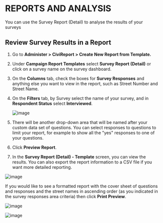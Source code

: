 # REPORTS AND ANALYSIS

You can use the Survey Report (Detail) to analyse the results of your
surveys

## Review Survey Results in a Report

1.  Go to **Administer > CiviReport > Create New Report from
    Template.**
2.  Under **Campaign Report Templates** select **Survey Report
    (Detail)** or click on a survey name on the survey dashboard. 
3.  On the **Columns** tab, check the boxes for **Survey Responses** and
    anything else you want to view in the report, such as Street Number
    and Street Name.
4.  On the **Filters** tab, by Survey select the name of your survey, and
    in **Respondent Status** select **Interviewed**.

    ![image](../img/survey_set_filters.png)

5.  There will be another drop-down area that will be named after your
    custom data set of questions. You can select responses to questions
    to limit your report, for example to show all the "yes" responses to
    one of your questions.
6.  Click **Preview Report**.
7.  In the **Survey Report (Detail) - Template** screen, you can view
    the results. You can also export the report information to a CSV
    file if you want more detailed reporting.

![image](../img/survey_report_detail.png)

If you would like to see a formatted report with the cover sheet of
questions and responses and the street names in ascending order (as you
indicated in the survey responses area criteria) then click **Print
Preview**.

![image](../img/survey_report_cover.png)

![image](../img/survey_report_p2.png)


